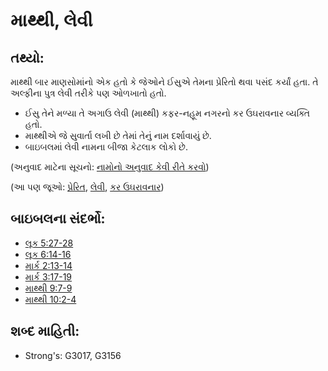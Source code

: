 # માથ્થી, લેવી 

## તથ્યો: 

માથ્થી બાર માણસોમાંનો એક હતો કે જેઓને ઈસુએ તેમના પ્રેરિતો થવા પસંદ કર્યાં હતા.
તે અલ્ફીના પુત્ર લેવી તરીકે પણ ઓળખાતો હતો.

* ઈસુ તેને મળ્યા તે અગાઉ લેવી (માથ્થી) કફર-નહૂમ નગરનો કર ઉઘરાવનાર વ્યક્તિ હતો.
* માથ્થીએ જે સુવાર્તા લખી છે તેમાં તેનું નામ દર્શાવાયું છે.
* બાઇબલમાં લેવી નામના બીજા કેટલાક લોકો છે.

(અનુવાદ માટેના સૂચનો: [નામોનો અનુવાદ કેવી રીતે કરવો](rc://gu/ta/man/translate/translate-names))

(આ પણ જૂઓ: [પ્રેરિત](../kt/apostle.md), [લેવી](../names/levite.md), [કર ઉઘરાવનાર](../other/tax.md))

## બાઇબલના સંદર્ભો: 

* [લૂક 5:27-28](rc://gu/tn/help/luk/05/27)
* [લૂક 6:14-16](rc://gu/tn/help/luk/06/14)
* [માર્ક 2:13-14](rc://gu/tn/help/mrk/02/13)
* [માર્ક 3:17-19](rc://gu/tn/help/mrk/03/17)
* [માથ્થી 9:7-9](rc://gu/tn/help/mat/09/07)
* [માથ્થી 10:2-4](rc://gu/tn/help/mat/10/02)

## શબ્દ માહિતી: 

* Strong's: G3017, G3156
